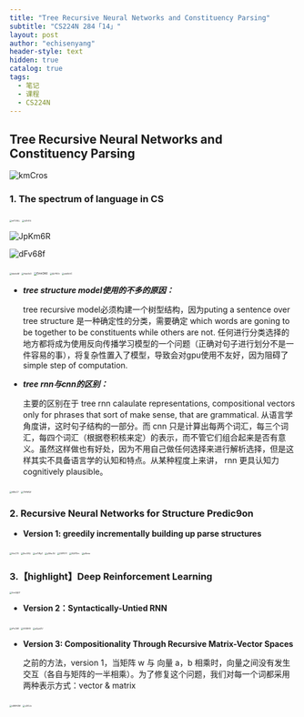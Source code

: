 ```yaml
---
title: "Tree Recursive Neural Networks and Constituency Parsing"
subtitle: "CS224N 284「14」"
layout: post
author: "echisenyang"
header-style: text
hidden: true
catalog: true
tags:
  - 笔记
  - 课程
  - CS224N
---
```




## Tree Recursive Neural Networks and Constituency Parsing

![kmCros](https://gitee.com/echisenyang/GiteeForUpicUse/raw/master/uPic/kmCros.png)

### 1. The spectrum of language in CS

<img src="https://gitee.com/echisenyang/GiteeForUpicUse/raw/master/uPic/mTO0UJ.png" alt="mTO0UJ" style="zoom:25%;" />

<img src="https://gitee.com/echisenyang/GiteeForUpicUse/raw/master/uPic/kZh7l4.png" alt="kZh7l4" style="zoom:25%;" />

![JpKm6R](https://gitee.com/echisenyang/GiteeForUpicUse/raw/master/uPic/JpKm6R.png)

![dFv68f](https://gitee.com/echisenyang/GiteeForUpicUse/raw/master/uPic/dFv68f.png)

<img src="https://gitee.com/echisenyang/GiteeForUpicUse/raw/master/uPic/kbmlxM.png" alt="kbmlxM" style="zoom:25%;" />

<img src="https://gitee.com/echisenyang/GiteeForUpicUse/raw/master/uPic/Hwb1nO.png" alt="Hwb1nO" style="zoom:25%;" />

<img src="https://gitee.com/echisenyang/GiteeForUpicUse/raw/master/uPic/EmnOA6.png" alt="EmnOA6" style="zoom:33%;" />

<img src="https://gitee.com/echisenyang/GiteeForUpicUse/raw/master/uPic/QLPDOr.png" alt="QLPDOr" style="zoom:25%;" />

<img src="https://gitee.com/echisenyang/GiteeForUpicUse/raw/master/uPic/wb0kVC.png" alt="wb0kVC" style="zoom:25%;" />

- ***tree structure model使用的不多的原因：***

  tree recursive model必须构建一个树型结构，因为puting a sentence over tree structure 是一种确定性的分类，需要确定 which words are goning to be together to be constituents while others are not. 任何进行分类选择的地方都将成为使用反向传播学习模型的一个问题（正确对句子进行划分不是一件容易的事），将复杂性置入了模型，导致会对gpu使用不友好，因为阻碍了 simple step of computation. 

- ***tree rnn与cnn的区别：***

  主要的区别在于 tree rnn calaulate representations, compositional vectors only for phrases that sort of make sense, that are grammatical. 从语言学角度讲，这时句子结构的一部分。而 cnn 只是计算出每两个词汇，每三个词汇，每四个词汇（根据卷积核来定）的表示，而不管它们组合起来是否有意义。虽然这样做也有好处，因为不用自己做任何选择来进行解析选择，但是这样其实不具备语言学的认知和特点。从某种程度上来讲， rnn 更具认知力 cognitively plausible。

<img src="https://gitee.com/echisenyang/GiteeForUpicUse/raw/master/uPic/t5BxC7.png" alt="t5BxC7" style="zoom:25%;" />

<img src="https://gitee.com/echisenyang/GiteeForUpicUse/raw/master/uPic/7XAWQf.png" alt="7XAWQf" style="zoom:25%;" />

### 2. Recursive Neural Networks for Structure Predic9on

- **Version 1: greedily incrementally building up parse structures**

<img src="https://gitee.com/echisenyang/GiteeForUpicUse/raw/master/uPic/HizC73.png" alt="HizC73" style="zoom:25%;" />

<img src="https://gitee.com/echisenyang/GiteeForUpicUse/raw/master/uPic/Ero4VQ.png" alt="Ero4VQ" style="zoom:25%;" />

<img src="https://gitee.com/echisenyang/GiteeForUpicUse/raw/master/uPic/uxTWyZ.png" alt="uxTWyZ" style="zoom:25%;" />

<img src="https://gitee.com/echisenyang/GiteeForUpicUse/raw/master/uPic/yWsu3U.png" alt="yWsu3U" style="zoom:25%;" />

<img src="https://gitee.com/echisenyang/GiteeForUpicUse/raw/master/uPic/GEP0Y1.png" alt="GEP0Y1" style="zoom:25%;" />

<img src="https://gitee.com/echisenyang/GiteeForUpicUse/raw/master/uPic/0Qf7Dm.png" alt="0Qf7Dm" style="zoom:25%;" />

<img src="https://gitee.com/echisenyang/GiteeForUpicUse/raw/master/uPic/pIlbmz.png" alt="pIlbmz" style="zoom:25%;" />

### 3.【highlight】Deep Reinforcement Learning

<img src="https://gitee.com/echisenyang/GiteeForUpicUse/raw/master/uPic/Vm0QDT.png" alt="Vm0QDT" style="zoom:25%;" />

- **Version 2：Syntactically-Untied RNN**

<img src="https://gitee.com/echisenyang/GiteeForUpicUse/raw/master/uPic/rPsC68.png" alt="rPsC68" style="zoom:25%;" />

<img src="https://gitee.com/echisenyang/GiteeForUpicUse/raw/master/uPic/93GEfD.png" alt="93GEfD" style="zoom:25%;" />

<img src="https://gitee.com/echisenyang/GiteeForUpicUse/raw/master/uPic/aQyeZU.png" alt="aQyeZU" style="zoom:25%;" />

- **Version 3: Compositionality Through Recursive Matrix-Vector Spaces**

  之前的方法，version 1，当矩阵 w 与 向量 a，b 相乘时，向量之间没有发生交互（各自与矩阵的一半相乘）。为了修复这个问题，我们对每一个词都采用两种表示方式：vector & matrix

<img src="https://gitee.com/echisenyang/GiteeForUpicUse/raw/master/uPic/cM9AOM.png" alt="cM9AOM" style="zoom:25%;" />

<img src="https://gitee.com/echisenyang/GiteeForUpicUse/raw/master/uPic/s3IOJv.png" alt="s3IOJv" style="zoom:25%;" />

